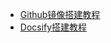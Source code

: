 - [Github镜像搭建教程](otherDocuments/tutorialOnBuilding-a-GithubMirrorStation.md)
- [Docsify搭建教程](otherDocuments/createDocsifyTutorial.md)